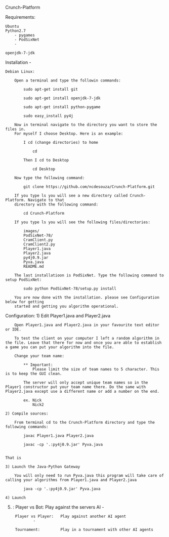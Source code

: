 Crunch-Platform


Requirements:

	Ubuntu
	Python2.7
		- pygames
		- PodSixNet
		- 

	openjdk-7-jdk

Installation - 

	Debian Linux:

		Open a terminal and type the followin commands:

			sudo apt-get install git

			sudo apt-get install openjdk-7-jdk

			sudo apt-get install python-pygame

			sudo easy_install py4j

		Now in terminal navigate to the directory you want to store the files in.
		For myself I choose Desktop. Here is an example:
			
			I cd (change directories) to home
				
				cd
			
			Then I cd to Desktop

				cd Desktop

		Now type the following command:

			git clone https://github.com/ncdesouza/Crunch-Platform.git

		If you type ls you will see a new directory called Crunch-Platform. Navigate to that
		directory with the following command:

			cd Crunch-Platform

		If you type ls you will see the following files/directories:

			images/
			PodSixNet-78/
			CramClient.py
			CramClient2.py
			Player1.java
			Player2.java
			py4j0.9.jar
			Pyva.java
			README.md

		The last installatioon is PodSixNet. Type the following command to setup PodSixNet:

			sudo python PodSixNet-78/setup.py install

		You are now done with the installation. please see Configuration below for getting 
		started and getting you algorithm operational.


Configuration:
	1) Edit Player1.java and Player2.java

		Open Player1.java and Player2.java in your favourite text editor or IDE.
		
		To test the client on your computer I left a random algorithm in the file. Leave that there for now and once you are able to establish a game you can put your algorithm into the file.

		Change your team name:

			** Important: 
				Please limit the size of team names to 5 character. This is to keep the GUI clean.  

			The server will only accept unique team names so in the Player1 constructor put your team name there. Do the same with Player2.java except use a different name or add a number on the end.

			ex. Nick
				Nick2

	2) Compile sources:

		From terminal cd to the Crunch-Platform directory and type the following commands:
		
			javac Player1.java Player2.java

			javac -cp '.:py4j0.9.jar' Pyva.java


	That is 

	3) Launch the Java-Python Gateway

		You will only need to run Pyva.java this program will take care of calling your algorithms from Player1.java and Player2.java

			java -cp '.:py4j0.9.jar' Pyva.java

	4) Launch 


5) :
		Player vs Bot:		Play against the servers AI
				- 

		Player vs Player: 	Play against another AI agent
				- 

		Tournament:			Play in a tournament with other AI agents

